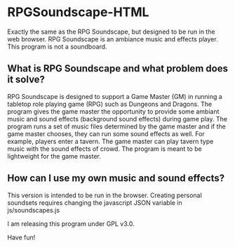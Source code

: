 # RPGSoundscape-HTML
Exactly the same as the RPG Soundscape, but designed to be run in the web browser. RPG Soundscape is an ambiance
music and effects player. This program is not a soundboard.

## What is RPG Soundscape and what problem does it solve?
RPG Soundscape is designed to support a Game Master (GM) in running a tabletop role playing game (RPG) such 
as Dungeons and Dragons. The program gives the game master the opportunity to provide some ambiant music 
and sound effects (background sound effects) during game play. The program runs a set of music files determined
by the game master and if the game master chooses, they can run some sound effects as well. For example, players
enter a tavern. The game master can play tavern type music with the sound effects of crowd. The program is meant
to be lightweight for the game master.

## How can I use my own music and sound effects?
This version is intended to be run in the browser. Creating personal soundsets requires changing the javascript
JSON variable in js/soundscapes.js


I am releasing this program under GPL v3.0.

Have fun!
